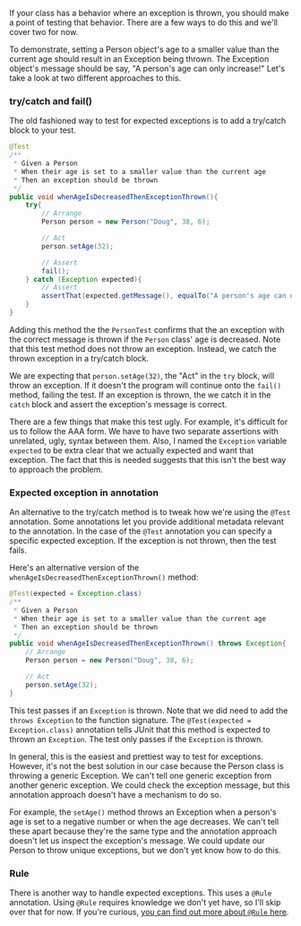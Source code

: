 If your class has a behavior where an exception is thrown, you should make a point of testing that behavior. There are a few ways to do this and we'll cover two for now.

To demonstrate, setting a Person object's age to a smaller value than the current age should result in an Exception being thrown. The Exception object's message should be say, "A person's age can only increase!" Let's take a look at two different approaches to this.

### try/catch and fail()

The old fashioned way to test for expected exceptions is to add a try/catch block to your test.

```java
@Test
/**
 * Given a Person
 * When their age is set to a smaller value than the current age
 * Then an exception should be thrown
 */
public void whenAgeIsDecreasedThenExceptionThrown(){
    try{
        // Arrange
        Person person = new Person("Doug", 38, 6);

        // Act
        person.setAge(32);

        // Assert
        fail();
    } catch (Exception expected){
        // Assert
        assertThat(expected.getMessage(), equalTo("A person's age can only increase!"));
    }
}
```

Adding this method the the `PersonTest` confirms that the an exception with the correct message is thrown if the `Person` class' age is decreased. Note that this test method does not throw an exception. Instead, we catch the thrown exception in a try/catch block. 

We are expecting that `person.setAge(32)`, the "Act" in the `try` block, will throw an exception. If it doesn't the program will continue onto the `fail()` method, failing the test. If an exception is thrown, the we catch it in the `catch` block and assert the exception's message is correct. 

There are a few things that make this test ugly. For example, it's difficult for us to follow the AAA form. We have to have two separate assertions with unrelated, ugly, syntax between them. Also, I named the `Exception` variable `expected` to be extra clear that we actually expected and want that exception. The fact that this is needed suggests that this isn't the best way to approach the problem.

### Expected exception in annotation

An alternative to the try/catch method is to tweak how we're using the `@Test` annotation. Some annotations let you provide additional metadata relevant to the annotation. In the case of the `@Test` annotation you can specify a specific expected exception. If the exception is not thrown, then the test fails.

Here's an alternative version of the `whenAgeIsDecreasedThenExceptionThrown()` method:

```java
@Test(expected = Exception.class)
/**
 * Given a Person
 * When their age is set to a smaller value than the current age
 * Then an exception should be thrown
 */
public void whenAgeIsDecreasedThenExceptionThrown() throws Exception{
    // Arrange
    Person person = new Person("Doug", 38, 6);

    // Act
    person.setAge(32);
}
```

This test passes if an `Exception` is thrown. Note that we did need to add the `throws Exception` to the function signature. The `@Test(expected = Exception.class)` annotation tells JUnit that this method is expected to thrown an `Exception`. The test only passes if the `Exception` is thrown.

In general, this is the easiest and prettiest way to test for exceptions. However, it's not the best solution in our case because the Person class is throwing a generic Exception. We can't tell one generic exception from another generic exception. We could check the exception message, but this annotation approach doesn't have a mechanism to do so.

For example, the `setAge()` method throws an Exception when a person's age is set to a negative number or when the age decreases. We can't tell these apart because they're the same type and the annotation approach doesn't let us inspect the exception's message. We could update our Person to throw unique exceptions, but we don't yet know how to do this.

### Rule

There is another way to handle expected exceptions. This uses a `@Rule` annotation. Using `@Rule` requires knowledge we don't yet have, so I'll skip over that for now. If you're curious, [you can find out more about `@Rule` here](https://github.com/junit-team/junit4/wiki/Rules).
